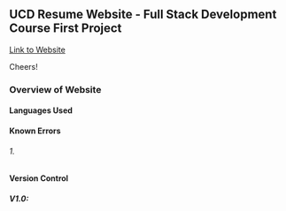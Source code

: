 ## UCD Resume Website - Full Stack Development Course First Project


[Link to Website](https://readri205.github.io/UCD-resume/)


Cheers!

### Overview of Website

#### Languages Used

#### Known Errors

###### 1. 

#### Version Control

##### V1.0: 